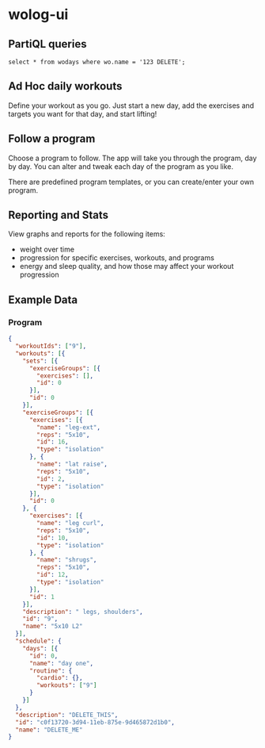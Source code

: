 # wolog-ui

## PartiQL queries
`select * from wodays where wo.name = '123 DELETE';`

## Ad Hoc daily workouts
Define your workout as you go.  Just start a new day, add the exercises and targets you want for that day, and start lifting!


## Follow a program
Choose a program to follow.  The app will take you through the program, day by day.  You can alter and tweak each day of the program as you like.

There are predefined program templates, or you can create/enter your own program.


## Reporting and Stats
View graphs and reports for the following items:
* weight over time
* progression for specific exercises, workouts, and programs
* energy and sleep quality, and how those may affect your workout progression

## Example Data

### Program
```json
{
  "workoutIds": ["9"],
  "workouts": [{
    "sets": [{
      "exerciseGroups": [{
        "exercises": [],
        "id": 0
      }],
      "id": 0
    }],
    "exerciseGroups": [{
      "exercises": [{
        "name": "leg-ext",
        "reps": "5x10",
        "id": 16,
        "type": "isolation"
      }, {
        "name": "lat raise",
        "reps": "5x10",
        "id": 2,
        "type": "isolation"
      }],
      "id": 0
    }, {
      "exercises": [{
        "name": "leg curl",
        "reps": "5x10",
        "id": 10,
        "type": "isolation"
      }, {
        "name": "shrugs",
        "reps": "5x10",
        "id": 12,
        "type": "isolation"
      }],
      "id": 1
    }],
    "description": " legs, shoulders",
    "id": "9",
    "name": "5x10 L2"
  }],
  "schedule": {
    "days": [{
      "id": 0,
      "name": "day one",
      "routine": {
        "cardio": {},
        "workouts": ["9"]
      }
    }]
  },
  "description": "DELETE_THIS",
  "id": "c0f13720-3d94-11eb-875e-9d465872d1b0",
  "name": "DELETE_ME"
}
```